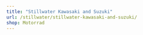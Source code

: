 ```yaml
---
title: "Stillwater Kawasaki and Suzuki"
url: /stillwater/stillwater-kawasaki-and-suzuki/
shop: Motorrad
---
```

